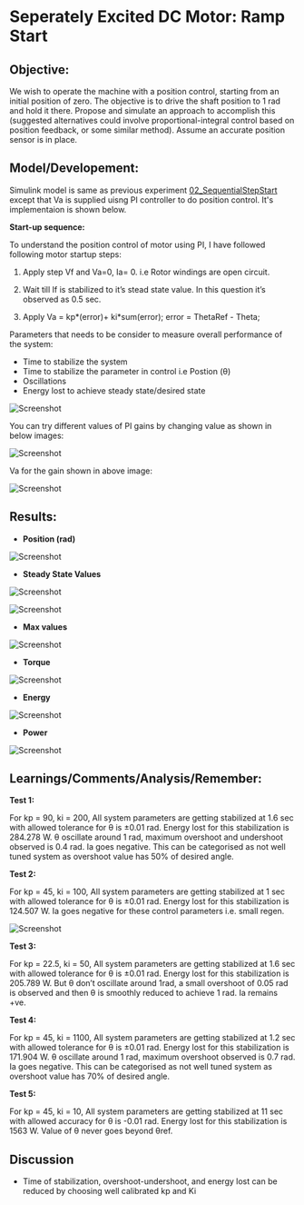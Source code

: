 # Seperately Excited DC Motor: Ramp Start

## Objective: 

We wish to operate the machine with a position control, starting from an initial position of zero. The objective is to drive the shaft position to 1 rad and hold it there. Propose and simulate an approach to accomplish this (suggested alternatives could involve proportional-integral control based on position feedback, or some similar method). Assume an accurate position sensor is in place.

## Model/Developement:

Simulink model is same as previous experiment [02_SequentialStepStart](https://github.com/VishalDevnale/ControlSystem/tree/master/ElectricMachines/DC_Motors/01_SeperatelyExcitedDCMotor/02_SequentialStepStart) except that Va is supplied uisng PI controller to do position control. It's implementaion is shown below.

**Start-up sequence:**

To understand the position control of motor using PI, I have followed following motor startup steps:

1. Apply step Vf and Va=0, Ia= 0. i.e Rotor windings are open circuit.

2. Wait till If is stabilized to it’s stead state value. In this question it’s observed as 0.5 sec.

3. Apply Va = kp*(error)+ ki*sum(error); error = ThetaRef - Theta;

Parameters that needs to be consider to measure overall performance of the system:
* Time to stabilize the system
* Time to stabilize the parameter in control i.e Postion (θ)
* Oscillations
* Energy lost to achieve steady state/desired state

![Screenshot](08_HowToChangeVaTiming.PNG)

You can try different values of PI gains by changing value as shown in below images:

![Screenshot](10_HowToChangeGain.PNG)

Va for the gain shown in above image: 

![Screenshot](09_AppliedVoltages.PNG)

## Results:

* **Position (rad)**

![Screenshot](11_position.png)

* **Steady State Values**

![Screenshot](02_SS_Comment.PNG)

![Screenshot](04_Figure1.png)

* **Max values**

![Screenshot](03_Max_Comment.PNG)

* **Torque**

![Screenshot](05_Figure2.png)

* **Energy**

![Screenshot](06_Figure3.png)

* **Power**

![Screenshot](07_Figure4.png)

## Learnings/Comments/Analysis/Remember:

**Test 1:**

For kp = 90, ki = 200, All system parameters are getting stabilized at 1.6 sec with allowed tolerance for θ is ±0.01 rad. 
Energy lost for this stabilization is 284.278 W. θ oscillate around 1 rad, maximum overshoot and undershoot observed is 0.4 rad. Ia goes negative. 
This can be categorised as not well tuned system as overshoot value has 50% of desired angle.

**Test 2:**

For kp = 45, ki = 100, All system parameters are getting stabilized at 1 sec with allowed tolerance for θ
is ±0.01 rad. Energy lost for this stabilization is 124.507 W. Ia goes negative for these control parameters
i.e. small regen.

![Screenshot](11_position.png)

**Test 3:**

For kp = 22.5, ki = 50, All system parameters are getting stabilized at 1.6 sec with allowed tolerance
for θ is ±0.01 rad. Energy lost for this stabilization is 205.789 W. But θ don’t oscillate around 1rad, a
small overshoot of 0.05 rad is observed and then θ is smoothly reduced to achieve 1 rad. Ia remains
+ve.

**Test 4:**

For kp = 45, ki = 1100, All system parameters are getting stabilized at 1.2 sec with allowed tolerance
for θ is ±0.01 rad. Energy lost for this stabilization is 171.904 W. θ oscillate around 1 rad, maximum
overshoot observed is 0.7 rad. Ia goes negative. This can be categorised as not well tuned system as
overshoot value has 70% of desired angle.

**Test 5:**

For kp = 45, ki = 10, All system parameters are getting stabilized at 11 sec with allowed accuracy for θ
is -0.01 rad. Energy lost for this stabilization is 1563 W. Value of θ never goes beyond θref.

## Discussion

* Time of stabilization, overshoot-undershoot, and energy lost can be reduced by choosing well calibrated kp and Ki
